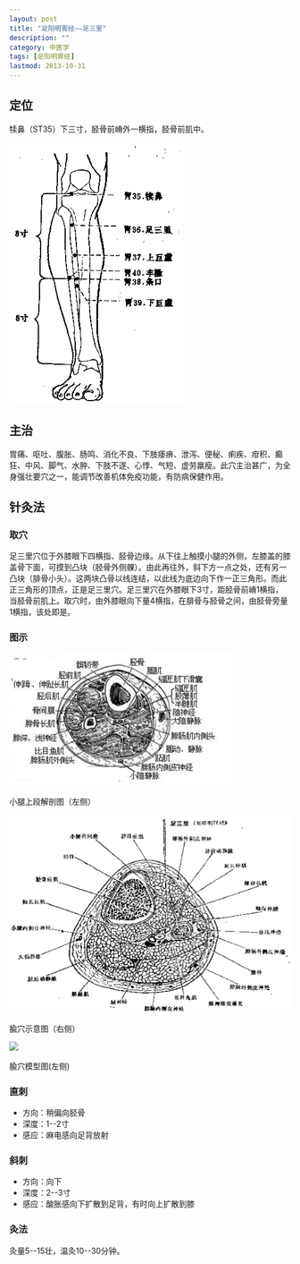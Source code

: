 ```yaml
---
layout: post
title: "足阳明胃经——足三里"
description: ""
category: 中医学 
tags: [足阳明胃经]
lastmod: 2013-10-31
---
```



## 定位

犊鼻（ST35）下三寸，胫骨前嵴外一横指，胫骨前肌中。


![](/images/TCM/channels/ST35-39.png)

## 主治

胃痛、呕吐、腹胀、肠鸣、消化不良、下肢痿痹、泄泻、便秘、痢疾、疳积、癫狂、中风、脚气、水肿、下肢不遂、心悸、气短、虚劳羸瘦。此穴主治甚广，为全身强壮要穴之一，能调节改善机体免疫功能，有防病保健作用。



## 针灸法

### 取穴

足三里穴位于外膝眼下四横指、胫骨边缘。从下往上触摸小腿的外侧，左膝盖的膝盖骨下面，可摸到凸块（胫骨外侧髁）。由此再往外，斜下方一点之处，还有另一凸块（腓骨小头）。这两块凸骨以线连结，以此线为底边向下作一正三角形。而此正三角形的顶点，正是足三里穴。足三里穴在外膝眼下3寸，距胫骨前嵴1横指，当胫骨前肌上。取穴时，由外膝眼向下量4横指，在腓骨与胫骨之间，由胫骨旁量1横指，该处即是。

### 图示

![](/images/TCM/topography/upper_crus.png)

小腿上段解剖图（左侧）

![](/images/TCM/acupoint/ST36.png)

腧穴示意图（右侧）

![](/images/TCM/acupoint/model_ST36.jpg)

腧穴模型图(左侧)

### 直刺

- 方向：稍偏向胫骨
- 深度：1--2寸
- 感应：麻电感向足背放射

### 斜刺

- 方向：向下
- 深度：2--3寸
- 感应：酸胀感向下扩散到足背，有时向上扩散到膝



### 灸法

灸量5--15壮，温灸10--30分钟。

